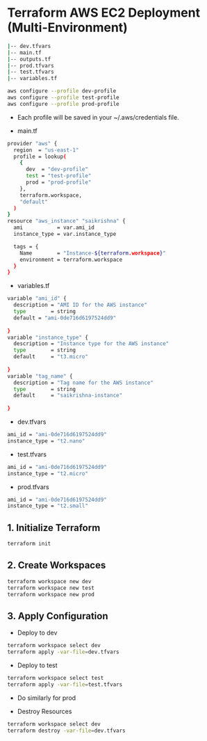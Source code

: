 
# Terraform AWS EC2 Deployment (Multi-Environment)

```bash
|-- dev.tfvars
|-- main.tf
|-- outputs.tf
|-- prod.tfvars
|-- test.tfvars
|-- variables.tf
```
```bash
aws configure --profile dev-profile
aws configure --profile test-profile
aws configure --profile prod-profile
```
- Each profile will be saved in your ~/.aws/credentials file.


-  main.tf

```bash
provider "aws" {
  region  = "us-east-1"
  profile = lookup(
    {
      dev  = "dev-profile"
      test = "test-profile"
      prod = "prod-profile"
    },
    terraform.workspace,
    "default"
  )
}
resource "aws_instance" "saikrishna" {
  ami           = var.ami_id
  instance_type = var.instance_type

  tags = {
    Name        = "Instance-${terraform.workspace}"
    environment = terraform.workspace
  }
}

```
- variables.tf
```bash
variable "ami_id" {
  description = "AMI ID for the AWS instance"
  type        = string
  default = "ami-0de716d6197524dd9"
  
}
variable "instance_type" {
  description = "Instance type for the AWS instance"
  type        = string
  default     = "t3.micro"
  
}
variable "tag_name" {
  description = "Tag name for the AWS instance"
  type        = string
  default     = "saikrishna-instance"
  
}
```

- dev.tfvars
```bash
ami_id = "ami-0de716d6197524dd9"
instance_type = "t2.nano"
```
- test.tfvars
```bash
ami_id = "ami-0de716d6197524dd9"
instance_type = "t2.micro"
```
- prod.tfvars
```bash
ami_id = "ami-0de716d6197524dd9"
instance_type = "t2.small"
```

## 1. Initialize Terraform

```bash
terraform init
```
## 2. Create Workspaces
```bash
terraform workspace new dev
terraform workspace new test
terraform workspace new prod
```
## 3. Apply Configuration

- Deploy to dev

```bash
terraform workspace select dev
terraform apply -var-file=dev.tfvars
```
- Deploy to test
```bash
terraform workspace select test
terraform apply -var-file=test.tfvars
```
- Do similarly for prod


- Destroy Resources

```bash
terraform workspace select dev  
terraform destroy -var-file=dev.tfvars
```
